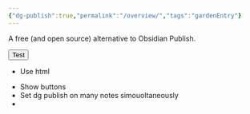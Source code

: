 ```yaml
---
{"dg-publish":true,"permalink":"/overview/","tags":"gardenEntry"}
---
```



A free (and open source) alternative to Obsidian Publish. 


<div class="transclusion internal-embed is-loaded"><div class="markdown-embed">



<button>Test</button>

</div></div>




* Use html
- Show buttons
- Set dg publish on many notes simouoltaneously
- 